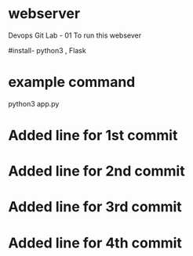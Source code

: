 # webserver
Devops Git Lab - 01
To run this websever 

#install-
python3 , Flask 


# example command
python3 app.py 

# Added line for 1st commit 
# Added line for 2nd commit 
# Added line for 3rd commit 
# Added line for 4th commit 
